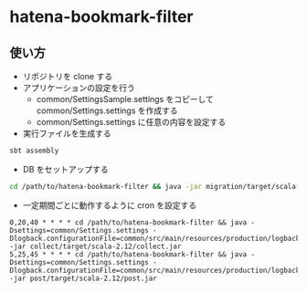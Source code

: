 # hatena-bookmark-filter

## 使い方

- リポジトリを clone する
- アプリケーションの設定を行う
  - common/SettingsSample.settings をコピーして common/Settings.settings を作成する
  - common/Settings.settings に任意の内容を設定する
- 実行ファイルを生成する

```sh
sbt assembly
```

- DB をセットアップする

```sh
cd /path/to/hatena-bookmark-filter && java -jar migration/target/scala-2.12/migration.jar
```

- 一定期間ごとに動作するように cron を設定する

```
0,20,40 * * * * cd /path/to/hatena-bookmark-filter && java -Dsettings=common/Settings.settings -Dlogback.configurationFile=common/src/main/resources/production/logback.xml -jar collect/target/scala-2.12/collect.jar
5,25,45 * * * * cd /path/to/hatena-bookmark-filter && java -Dsettings=common/Settings.settings -Dlogback.configurationFile=common/src/main/resources/production/logback.xml -jar post/target/scala-2.12/post.jar
```
